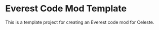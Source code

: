 # Everest Code Mod Template
This is a template project for creating an Everest code mod for Celeste.
